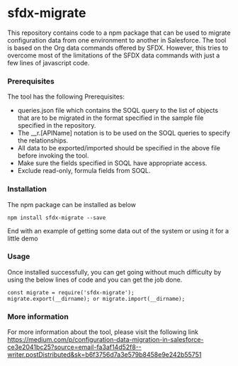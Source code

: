 # sfdx-migrate

This repository contains code to a npm package that can be used to migrate configuration data from one environment to another in Salesforce. The tool is based on the Org data commands offered by SFDX. However, this tries to overcome most of the limitations of the SFDX data commands with just a few lines of javascript code.

### Prerequisites

The tool has the following Prerequisites:
* queries.json file which contains the SOQL query to the list of objects that are to be migrated in the format specified in the sample file specified in the repository.
* The __r.[APIName] notation is to be used on the SOQL queries to specify the relationships.
* All data to be exported/imported should be specified in the above file before invoking the tool.
* Make sure the fields specified in SOQL have appropriate access.
* Exclude read-only, formula fields from SOQL.

### Installation

The npm package can be installed as below

```
npm install sfdx-migrate --save
```

End with an example of getting some data out of the system or using it for a little demo

### Usage

Once installed successfully, you can get going without much difficulty by using the below lines of code and you can get the job done.

```
const migrate = require('sfdx-migrate');
migrate.export(__dirname); or migrate.import(__dirname);
```

### More information
For more information about the tool, please visit the following link https://medium.com/p/configuration-data-migration-in-salesforce-ce3e2041bc25?source=email-fa3af14d52f8--writer.postDistributed&sk=b6f3756d7a3e579b8458e9e242b55751

